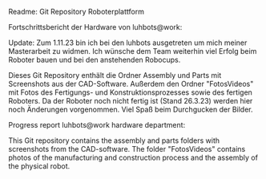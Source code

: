 Readme: Git Repository Roboterplattform

Fortschrittsbericht der Hardware von luhbots@work:

Update: Zum 1.11.23 bin ich bei den luhbots ausgetreten um mich meiner Masterarbeit zu widmen. Ich wünsche dem Team weiterhin viel Erfolg beim Roboter bauen und bei den anstehenden Robocups.

Dieses Git Repository enthält die Ordner Assembly und Parts mit Screenshots aus der CAD-Software. Außerdem den Ordner "FotosVideos" mit Fotos des Fertigungs- und Konstruktionsprozesses sowie des fertigen Roboters.
Da der Roboter noch nicht fertig ist (Stand 26.3.23) werden hier noch Änderungen vorgenommen. 
Viel Spaß beim Durchgucken der Bilder.

Progress report luhbots@work hardware department:

This Git repository contains the assembly and parts folders with screenshots from the CAD-software. The folder "FotosVideos" contains photos of the manufacturing and construction process and the assembly of the physical robot.
